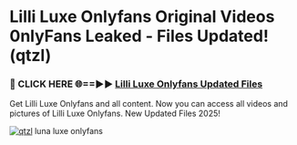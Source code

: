 # Lilli Luxe Onlyfans Original Videos 0nlyFans Leaked - Files Updated! (qtzl)

<h3>🔴 CLICK HERE 🌐==►► <a href="https://tinyurl.com/2wckxsce" rel="nofollow">Lilli Luxe Onlyfans Updated Files</a></h3>

Get Lilli Luxe Onlyfans and all content. Now you can access all videos and pictures of Lilli Luxe Onlyfans. New Updated Files 2025!

[![qtzl](https://i.imgur.com/AFduVYN.gif)](https://tinyurl.com/2wckxsce)
luna luxe onlyfans